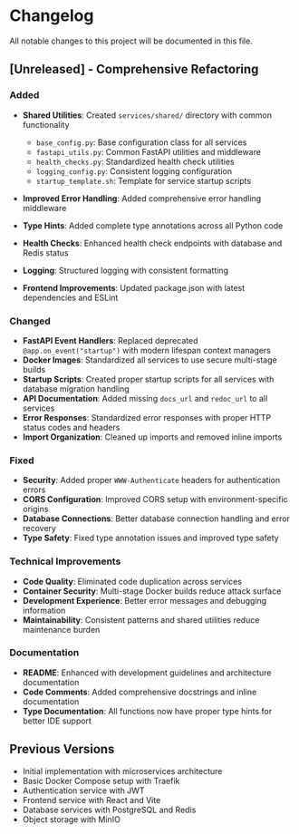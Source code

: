 # Changelog

All notable changes to this project will be documented in this file.

## [Unreleased] - Comprehensive Refactoring

### Added
- **Shared Utilities**: Created `services/shared/` directory with common functionality
  - `base_config.py`: Base configuration class for all services
  - `fastapi_utils.py`: Common FastAPI utilities and middleware
  - `health_checks.py`: Standardized health check utilities
  - `logging_config.py`: Consistent logging configuration
  - `startup_template.sh`: Template for service startup scripts

- **Improved Error Handling**: Added comprehensive error handling middleware
- **Type Hints**: Added complete type annotations across all Python code
- **Health Checks**: Enhanced health check endpoints with database and Redis status
- **Logging**: Structured logging with consistent formatting
- **Frontend Improvements**: Updated package.json with latest dependencies and ESLint

### Changed
- **FastAPI Event Handlers**: Replaced deprecated `@app.on_event("startup")` with modern lifespan context managers
- **Docker Images**: Standardized all services to use secure multi-stage builds
- **Startup Scripts**: Created proper startup scripts for all services with database migration handling
- **API Documentation**: Added missing `docs_url` and `redoc_url` to all services
- **Error Responses**: Standardized error responses with proper HTTP status codes and headers
- **Import Organization**: Cleaned up imports and removed inline imports

### Fixed
- **Security**: Added proper `WWW-Authenticate` headers for authentication errors
- **CORS Configuration**: Improved CORS setup with environment-specific origins
- **Database Connections**: Better database connection handling and error recovery
- **Type Safety**: Fixed type annotation issues and improved type safety

### Technical Improvements
- **Code Quality**: Eliminated code duplication across services
- **Container Security**: Multi-stage Docker builds reduce attack surface
- **Development Experience**: Better error messages and debugging information
- **Maintainability**: Consistent patterns and shared utilities reduce maintenance burden

### Documentation
- **README**: Enhanced with development guidelines and architecture documentation
- **Code Comments**: Added comprehensive docstrings and inline documentation
- **Type Documentation**: All functions now have proper type hints for better IDE support

## Previous Versions
- Initial implementation with microservices architecture
- Basic Docker Compose setup with Traefik
- Authentication service with JWT
- Frontend service with React and Vite
- Database services with PostgreSQL and Redis
- Object storage with MinIO